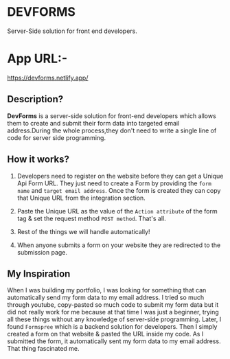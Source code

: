 # DEVFORMS
  Server-Side solution for front end developers.
 # App URL:-
  https://devforms.netlify.app/
## Description?
  **DevForms** is a server-side solution for front-end developers which allows them to create and submit their form data into targeted email address.During the whole process,they don't need to write a single line of code for server side programming.
 
## How it works?
  1. Developers need to register on the website before they can get a Unique Api Form URL. They just need to create a Form by providing the `form name` and `target email address`. Once the form is created they can copy that Unique URL from the integration section.
 
  2. Paste the Unique URL as the value of the `Action attribute` of the form tag & set the request method `POST method`. That's all.
 
  3. Rest of the things we will handle automatically!
 
  4. When anyone submits a form on your website they are redirected to the submission page.
 
## My Inspiration
  When I was building my portfolio, I was looking for something that can automatically send my form data to my email address. I tried so much through youtube, copy-pasted so much code to submit my form data but it did not really work for me because at that time I was just a beginner, trying all these things without any knowledge of server-side programming.
  Later, I found `Formspree` which is a backend solution for developers. Then I simply created a form on that website & pasted the URL inside my code. As I submitted the form, it automatically sent my form data to my email address. That thing fascinated me.

